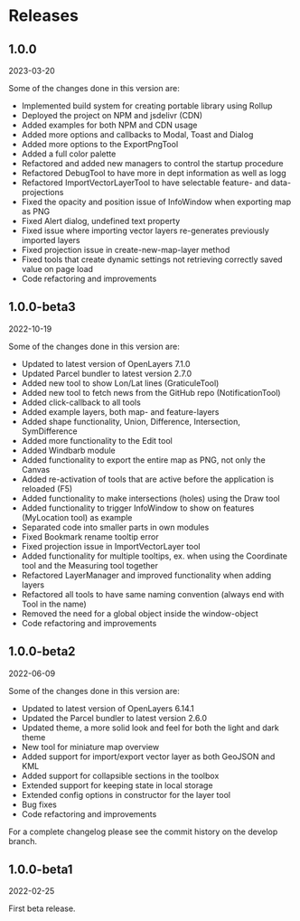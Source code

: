 # Releases

## 1.0.0
2023-03-20

Some of the changes done in this version are:

- Implemented build system for creating portable library using Rollup
- Deployed the project on NPM and jsdelivr (CDN)
- Added examples for both NPM and CDN usage
- Added more options and callbacks to Modal, Toast and Dialog
- Added more options to the ExportPngTool
- Added a full color palette
- Refactored and added new managers to control the startup procedure
- Refactored DebugTool to have more in dept information as well as logg
- Refactored ImportVectorLayerTool to have selectable feature- and data- projections
- Fixed the opacity and position issue of InfoWindow when exporting map as PNG
- Fixed Alert dialog, undefined text property
- Fixed issue where importing vector layers re-generates previously imported layers
- Fixed projection issue in create-new-map-layer method
- Fixed tools that create dynamic settings not retrieving correctly saved value on page load
- Code refactoring and improvements

## 1.0.0-beta3
2022-10-19

Some of the changes done in this version are:

- Updated to latest version of OpenLayers 7.1.0
- Updated Parcel bundler to latest version 2.7.0
- Added new tool to show Lon/Lat lines (GraticuleTool)
- Added new tool to fetch news from the GitHub repo (NotificationTool)
- Added click-callback to all tools
- Added example layers, both map- and feature-layers
- Added shape functionality, Union, Difference, Intersection, SymDifference
- Added more functionality to the Edit tool
- Added Windbarb module
- Added functionality to export the entire map as PNG, not only the Canvas
- Added re-activation of tools that are active before the application is reloaded (F5)
- Added functionality to make intersections (holes) using the Draw tool
- Added functionality to trigger InfoWindow to show on features (MyLocation tool) as example
- Separated code into smaller parts in own modules
- Fixed Bookmark rename tooltip error
- Fixed projection issue in ImportVectorLayer tool
- Added functionality for multiple tooltips, ex. when using the Coordinate tool and the Measuring tool together
- Refactored LayerManager and improved functionality when adding layers
- Refactored all tools to have same naming convention (always end with Tool in the name)
- Removed the need for a global object inside the window-object
- Code refactoring and improvements

## 1.0.0-beta2
2022-06-09

Some of the changes done in this version are:

- Updated to latest version of OpenLayers 6.14.1
- Updated the Parcel bundler to latest version 2.6.0
- Updated theme, a more solid look and feel for both the light and dark theme
- New tool for miniature map overview
- Added support for import/export vector layer as both GeoJSON and KML
- Added support for collapsible sections in the toolbox
- Extended support for keeping state in local storage
- Extended config options in constructor for the layer tool
- Bug fixes
- Code refactoring and improvements

For a complete changelog please see the commit history on the develop branch.

## 1.0.0-beta1
2022-02-25

First beta release.